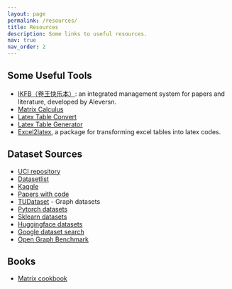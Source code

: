 ```yaml
---
layout: page
permalink: /resources/
title: Resources
description: Some links to useful resources.
nav: true
nav_order: 2
---
```


## Some Useful Tools
- [IKFB（卷王快乐本）](https://github.com/Creator-SN/IKFB): an integrated management system for papers and literature, developed by Aleversn.
- [Matrix Calculus](https://www.matrixcalculus.org/?tdsourcetag=s_pctim_aiomsg)
- [Latex Table Convert](https://tableconvert.com/)
- [Latex Table Generator](https://www.tablesgenerator.com/)
- [Excel2latex](https://ctan.org/pkg/excel2latex?lang=en), a package for transforming excel tables into latex codes.


## Dataset Sources
- [UCI repository](https://archive.ics.uci.edu/ml/index.php)
- [Datasetlist](https://www.datasetlist.com/)
- [Kaggle](https://www.kaggle.com/)
- [Papers with code](https://paperswithcode.com/datasets)
- [TUDataset](https://chrsmrrs.github.io/datasets/) - Graph datasets
- [Pytorch datasets](https://pytorch.org/vision/stable/datasets.html)
- [Sklearn datasets](https://scikit-learn.org/stable/datasets.html)
- [Huggingface datasets](https://huggingface.co/docs/datasets/index)
- [Google dataset search](https://datasetsearch.research.google.com/)
- [Open Graph Benchmark](https://ogb.stanford.edu/)

## Books
- [Matrix cookbook](https://ece.uwaterloo.ca/~ece602/MISC/matrixcookbook.pdf)

